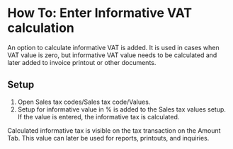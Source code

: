 # How To: Enter Informative VAT calculation

An option to calculate informative VAT is added. It is used in cases when VAT value is zero, but informative VAT value needs to be calculated and later added to invoice printout or other documents.

## Setup

1. Open Sales tax codes/Sales tax code/Values.
2. Setup for informative value in % is added to the Sales tax values setup. If the value is entered, the informative tax is calculated.
 
Calculated informative tax is visible on the tax transaction on the Amount Tab. This value can later be used for reports, printouts, and inquiries. 

